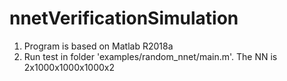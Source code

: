 # nnetVerificationSimulation
1. Program is based on Matlab R2018a  
2. Run test in folder 'examples/random_nnet/main.m'. The NN is 2x1000x1000x1000x2
